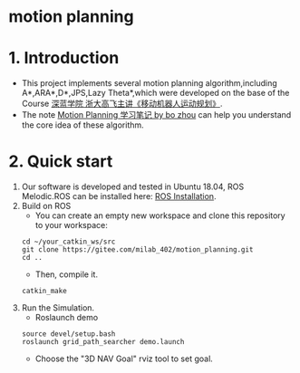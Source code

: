 # motion planning


# 1. Introduction
- This project implements several motion planning algorithm,including A*,ARA*,D*,JPS,Lazy Theta*,which were developed on the base of the Course [深蓝学院 浙大高飞主讲《移动机器人运动规划》](https://www.shenlanxueyuan.com/course/521).
- The note [ Motion Planning 学习笔记 by bo zhou](https://note.youdao.com/s/8DqZpzSO) can help you understand the core idea of these algorithm.
# 2. Quick start
1. Our software is developed and tested in Ubuntu 18.04, ROS Melodic.ROS can be installed here: [ROS Installation](http://wiki.ros.org/ROS/Installation).
2. Build on ROS
    - You can create an empty new workspace and clone this repository to your workspace:
    ```
    cd ~/your_catkin_ws/src
    git clone https://gitee.com/milab_402/motion_planning.git
    cd ..
    ```
    - Then, compile it.
    ```
    catkin_make
    ```
3. Run the Simulation.
    - Roslaunch demo
    ```
    source devel/setup.bash
    roslaunch grid_path_searcher demo.launch
    ```
    - Choose the "3D NAV Goal" rviz tool to set goal.

